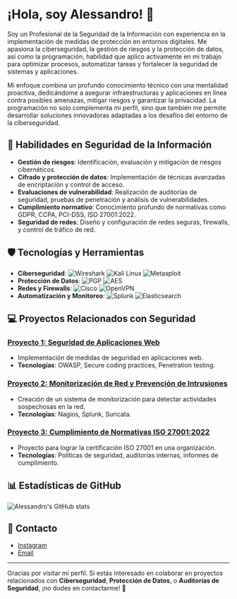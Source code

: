 # ¡Hola, soy Alessandro! 👋

Soy un Profesional de la Seguridad de la Información con experiencia en la implementación de medidas de protección en entornos digitales. Me apasiona la ciberseguridad, la gestión de riesgos y la protección de datos, así como la programación, habilidad que aplico activamente en mi trabajo para optimizar procesos, automatizar tareas y fortalecer la seguridad de sistemas y aplicaciones.

Mi enfoque combina un profundo conocimiento técnico con una mentalidad proactiva, dedicándome a asegurar infraestructuras y aplicaciones en línea contra posibles amenazas, mitigar riesgos y garantizar la privacidad. La programación no solo complementa mi perfil, sino que también me permite desarrollar soluciones innovadoras adaptadas a los desafíos del entorno de la ciberseguridad.

## 🔐 Habilidades en Seguridad de la Información

- **Gestión de riesgos**: Identificación, evaluación y mitigación de riesgos cibernéticos.
- **Cifrado y protección de datos**: Implementación de técnicas avanzadas de encriptación y control de acceso.
- **Evaluaciones de vulnerabilidad**: Realización de auditorías de seguridad, pruebas de penetración y análisis de vulnerabilidades.
- **Cumplimiento normativo**: Conocimiento profundo de normativas como GDPR, CCPA, PCI-DSS, ISO 27001:2022.
- **Seguridad de redes**: Diseño y configuración de redes seguras, firewalls, y control de tráfico de red.

## 🛡️ Tecnologías y Herramientas

- **Ciberseguridad**: ![Wireshark](https://img.shields.io/badge/Wireshark-1679A6?style=for-the-badge&logo=wireshark&logoColor=white) ![Kali Linux](https://img.shields.io/badge/Kali_Linux-557C88?style=for-the-badge&logo=kali&logoColor=white) ![Metasploit](https://img.shields.io/badge/Metasploit-6E1B1B?style=for-the-badge&logo=metasploit&logoColor=white)
- **Protección de Datos**: ![PGP](https://img.shields.io/badge/PGP-0A63B6?style=for-the-badge&logo=gnupg&logoColor=white) ![AES](https://img.shields.io/badge/AES-1C1C1C?style=for-the-badge&logo=cryptography&logoColor=white)
- **Redes y Firewalls**: ![Cisco](https://img.shields.io/badge/Cisco-1BA0D7?style=for-the-badge&logo=cisco&logoColor=white) ![OpenVPN](https://img.shields.io/badge/OpenVPN-7CFC00?style=for-the-badge&logo=openvpn&logoColor=white)
- **Automatización y Monitoreo**: ![Splunk](https://img.shields.io/badge/Splunk-00A3FF?style=for-the-badge&logo=splunk&logoColor=white) ![Elasticsearch](https://img.shields.io/badge/Elasticsearch-005571?style=for-the-badge&logo=elasticsearch&logoColor=white)

## 💻 Proyectos Relacionados con Seguridad

### [Proyecto 1: Seguridad de Aplicaciones Web](https://github.com/xxatomm/webapp-security)
- Implementación de medidas de seguridad en aplicaciones web.
- **Tecnologías**: OWASP, Secure coding practices, Penetration testing.

### [Proyecto 2: Monitorización de Red y Prevención de Intrusiones](https://github.com/xxatomm/network-monitoring)
- Creación de un sistema de monitorización para detectar actividades sospechosas en la red.
- **Tecnologías**: Nagios, Splunk, Suricata.

### [Proyecto 3: Cumplimiento de Normativas ISO 27001:2022](https://github.com/xxatomm/iso-27001-compliance)
- Proyecto para lograr la certificación ISO 27001 en una organización.
- **Tecnologías**: Políticas de seguridad, auditorías internas, informes de cumplimiento.

## 📊 Estadísticas de GitHub

![Alessandro's GitHub stats](https://github-readme-stats.vercel.app/api?username=xxatomm&show_icons=true&hide_title=true&count_private=true&theme=dark)

## 📧 Contacto

- [Instagram](https://www.instagram.com/alessandro___3112?igsh=MW1semp3M2dmMGxiMg==)
- [Email](mailto:alessandromg213314312@hotmail.com)

---

Gracias por visitar mi perfil. Si estás interesado en colaborar en proyectos relacionados con **Ciberseguridad**, **Protección de Datos**, o **Auditorías de Seguridad**, ¡no dudes en contactarme! 🚀
